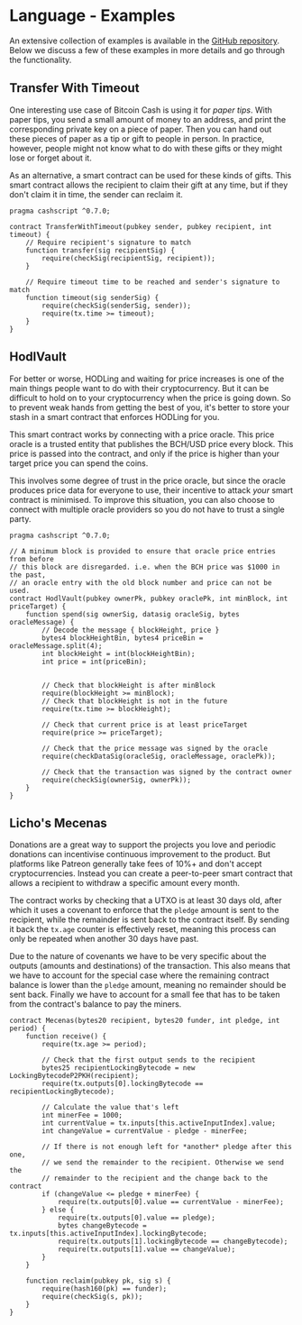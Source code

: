 # Language - Examples

An extensive collection of examples is available in the [GitHub repository](https://github.com/Bitcoin-com/cashscript/tree/master/examples). Below we discuss a few of these examples in more details and go through the functionality.

## Transfer With Timeout <a href="#transfer-with-timeout" id="transfer-with-timeout"></a>

One interesting use case of Bitcoin Cash is using it for _paper tips_. With paper tips, you send a small amount of money to an address, and print the corresponding private key on a piece of paper. Then you can hand out these pieces of paper as a tip or gift to people in person. In practice, however, people might not know what to do with these gifts or they might lose or forget about it.

As an alternative, a smart contract can be used for these kinds of gifts. This smart contract allows the recipient to claim their gift at any time, but if they don't claim it in time, the sender can reclaim it.

```solidity
pragma cashscript ^0.7.0;

contract TransferWithTimeout(pubkey sender, pubkey recipient, int timeout) {
    // Require recipient's signature to match
    function transfer(sig recipientSig) {
        require(checkSig(recipientSig, recipient));
    }

    // Require timeout time to be reached and sender's signature to match
    function timeout(sig senderSig) {
        require(checkSig(senderSig, sender));
        require(tx.time >= timeout);
    }
}
```

## HodlVault <a href="#hodlvault" id="hodlvault"></a>

For better or worse, HODLing and waiting for price increases is one of the main things people want to do with their cryptocurrency. But it can be difficult to hold on to your cryptocurrency when the price is going down. So to prevent weak hands from getting the best of you, it's better to store your stash in a smart contract that enforces HODLing for you.

This smart contract works by connecting with a price oracle. This price oracle is a trusted entity that publishes the BCH/USD price every block. This price is passed into the contract, and only if the price is higher than your target price you can spend the coins.

This involves some degree of trust in the price oracle, but since the oracle produces price data for everyone to use, their incentive to attack _your_ smart contract is minimised. To improve this situation, you can also choose to connect with multiple oracle providers so you do not have to trust a single party.

```solidity
pragma cashscript ^0.7.0;

// A minimum block is provided to ensure that oracle price entries from before
// this block are disregarded. i.e. when the BCH price was $1000 in the past,
// an oracle entry with the old block number and price can not be used.
contract HodlVault(pubkey ownerPk, pubkey oraclePk, int minBlock, int priceTarget) {
    function spend(sig ownerSig, datasig oracleSig, bytes oracleMessage) {
        // Decode the message { blockHeight, price }
        bytes4 blockHeightBin, bytes4 priceBin = oracleMessage.split(4);
        int blockHeight = int(blockHeightBin);
        int price = int(priceBin);


        // Check that blockHeight is after minBlock
        require(blockHeight >= minBlock);
        // Check that blockHeight is not in the future
        require(tx.time >= blockHeight);

        // Check that current price is at least priceTarget
        require(price >= priceTarget);

        // Check that the price message was signed by the oracle
        require(checkDataSig(oracleSig, oracleMessage, oraclePk));

        // Check that the transaction was signed by the contract owner
        require(checkSig(ownerSig, ownerPk));
    }
}
```

## Licho's Mecenas <a href="#lichos-mecenas" id="lichos-mecenas"></a>

Donations are a great way to support the projects you love and periodic donations can incentivise continuous improvement to the product. But platforms like Patreon generally take fees of 10%+ and don't accept cryptocurrencies. Instead you can create a peer-to-peer smart contract that allows a recipient to withdraw a specific amount every month.

The contract works by checking that a UTXO is at least 30 days old, after which it uses a covenant to enforce that the `pledge` amount is sent to the recipient, while the remainder is sent back to the contract itself. By sending it back the `tx.age` counter is effectively reset, meaning this process can only be repeated when another 30 days have past.

Due to the nature of covenants we have to be very specific about the outputs (amounts and destinations) of the transaction. This also means that we have to account for the special case where the remaining contract balance is lower than the `pledge` amount, meaning no remainder should be sent back. Finally we have to account for a small fee that has to be taken from the contract's balance to pay the miners.

```solidity
contract Mecenas(bytes20 recipient, bytes20 funder, int pledge, int period) {
    function receive() {
        require(tx.age >= period);

        // Check that the first output sends to the recipient
        bytes25 recipientLockingBytecode = new LockingBytecodeP2PKH(recipient);
        require(tx.outputs[0].lockingBytecode == recipientLockingBytecode);

        // Calculate the value that's left
        int minerFee = 1000;
        int currentValue = tx.inputs[this.activeInputIndex].value;
        int changeValue = currentValue - pledge - minerFee;

        // If there is not enough left for *another* pledge after this one,
        // we send the remainder to the recipient. Otherwise we send the
        // remainder to the recipient and the change back to the contract
        if (changeValue <= pledge + minerFee) {
            require(tx.outputs[0].value == currentValue - minerFee);
        } else {
            require(tx.outputs[0].value == pledge);
            bytes changeBytecode = tx.inputs[this.activeInputIndex].lockingBytecode;
            require(tx.outputs[1].lockingBytecode == changeBytecode);
            require(tx.outputs[1].value == changeValue);
        }
    }

    function reclaim(pubkey pk, sig s) {
        require(hash160(pk) == funder);
        require(checkSig(s, pk));
    }
}
```
